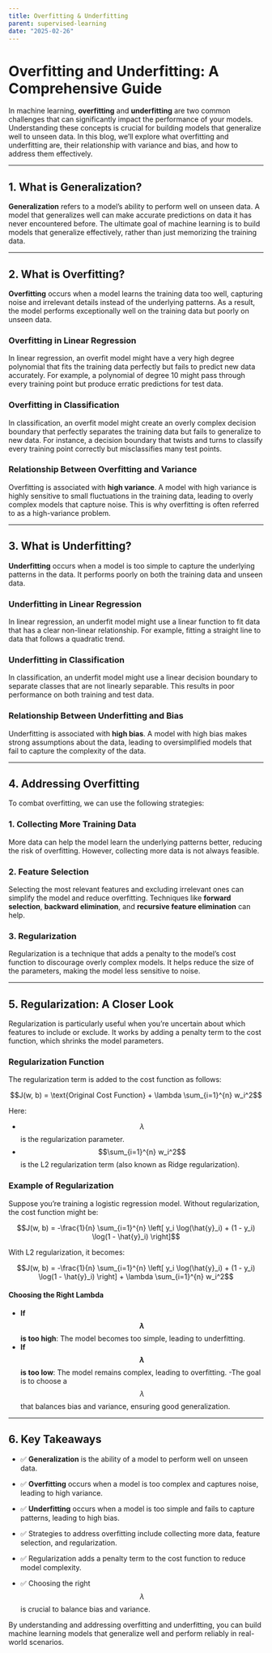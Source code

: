 ```yaml
---
title: Overfitting & Underfitting
parent: supervised-learning
date: "2025-02-26"
---
```


# Overfitting and Underfitting: A Comprehensive Guide

In machine learning, **overfitting** and **underfitting** are two common challenges that can significantly impact the performance of your models. Understanding these concepts is crucial for building models that generalize well to unseen data. In this blog, we’ll explore what overfitting and underfitting are, their relationship with variance and bias, and how to address them effectively.

---

## 1. What is Generalization?

**Generalization** refers to a model’s ability to perform well on unseen data. A model that generalizes well can make accurate predictions on data it has never encountered before. The ultimate goal of machine learning is to build models that generalize effectively, rather than just memorizing the training data.

---

## 2. What is Overfitting?

**Overfitting** occurs when a model learns the training data too well, capturing noise and irrelevant details instead of the underlying patterns. As a result, the model performs exceptionally well on the training data but poorly on unseen data.

### Overfitting in Linear Regression

In linear regression, an overfit model might have a very high degree polynomial that fits the training data perfectly but fails to predict new data accurately. For example, a polynomial of degree 10 might pass through every training point but produce erratic predictions for test data.

### Overfitting in Classification

In classification, an overfit model might create an overly complex decision boundary that perfectly separates the training data but fails to generalize to new data. For instance, a decision boundary that twists and turns to classify every training point correctly but misclassifies many test points.

### Relationship Between Overfitting and Variance

Overfitting is associated with **high variance**. A model with high variance is highly sensitive to small fluctuations in the training data, leading to overly complex models that capture noise. This is why overfitting is often referred to as a high-variance problem.

---

## 3. What is Underfitting?

**Underfitting** occurs when a model is too simple to capture the underlying patterns in the data. It performs poorly on both the training data and unseen data.

### Underfitting in Linear Regression

In linear regression, an underfit model might use a linear function to fit data that has a clear non-linear relationship. For example, fitting a straight line to data that follows a quadratic trend.

### Underfitting in Classification

In classification, an underfit model might use a linear decision boundary to separate classes that are not linearly separable. This results in poor performance on both training and test data.

### Relationship Between Underfitting and Bias

Underfitting is associated with **high bias**. A model with high bias makes strong assumptions about the data, leading to oversimplified models that fail to capture the complexity of the data.

---

## 4. Addressing Overfitting

To combat overfitting, we can use the following strategies:

### 1. Collecting More Training Data

More data can help the model learn the underlying patterns better, reducing the risk of overfitting. However, collecting more data is not always feasible.

### 2. Feature Selection

Selecting the most relevant features and excluding irrelevant ones can simplify the model and reduce overfitting. Techniques like **forward selection**, **backward elimination**, and **recursive feature elimination** can help.

### 3. Regularization

Regularization is a technique that adds a penalty to the model’s cost function to discourage overly complex models. It helps reduce the size of the parameters, making the model less sensitive to noise.

---

## 5. Regularization: A Closer Look

Regularization is particularly useful when you’re uncertain about which features to include or exclude. It works by adding a penalty term to the cost function, which shrinks the model parameters.

### Regularization Function

The regularization term is added to the cost function as follows:

```math
J(w, b) = \text{Original Cost Function} + \lambda \sum_{i=1}^{n} w_i^2
```

Here:

- $$\lambda$$ is the regularization parameter.
- $$\sum_{i=1}^{n} w_i^2$$ is the L2 regularization term (also known as Ridge regularization).

### Example of Regularization

Suppose you’re training a logistic regression model. Without regularization, the cost function might be:

```math
J(w, b) = -\frac{1}{n} \sum_{i=1}^{n} \left[ y_i \log(\hat{y}_i) + (1 - y_i) \log(1 - \hat{y}_i) \right]
```

With L2 regularization, it becomes:

```math
J(w, b) = -\frac{1}{n} \sum_{i=1}^{n} \left[ y_i \log(\hat{y}_i) + (1 - y_i) \log(1 - \hat{y}_i) \right] + \lambda \sum_{i=1}^{n} w_i^2
```

#### Choosing the Right Lambda

- **If $$\lambda$$ is too high**: The model becomes too simple, leading to underfitting.
- **If $$\lambda$$ is too low**: The model remains complex, leading to overfitting.
  -The goal is to choose a $$\lambda$$ that balances bias and variance, ensuring good generalization.

---

## 6. Key Takeaways

- ✅ **Generalization** is the ability of a model to perform well on unseen data.

- ✅ **Overfitting** occurs when a model is too complex and captures noise, leading to high variance.

- ✅ **Underfitting** occurs when a model is too simple and fails to capture patterns, leading to high bias.

- ✅ Strategies to address overfitting include collecting more data, feature selection, and regularization.

- ✅ Regularization adds a penalty term to the cost function to reduce model complexity.

- ✅ Choosing the right $$\lambda$$ is crucial to balance bias and variance.

By understanding and addressing overfitting and underfitting, you can build machine learning models that generalize well and perform reliably in real-world scenarios.
